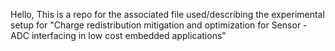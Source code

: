 Hello, 
This is a repo for the associated file used/describing the experimental setup for "Charge redistribution mitigation and optimization for Sensor - ADC interfacing in low cost embedded applications"
